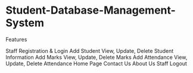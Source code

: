 # Student-Database-Management-System

Features


Staff Registration & Login
Add Student
View, Update, Delete Student Information
Add Marks
View, Update, Delete Marks
Add Attendance
View, Update, Delete Attendance
Home Page
Contact Us
About Us
Staff Logout
